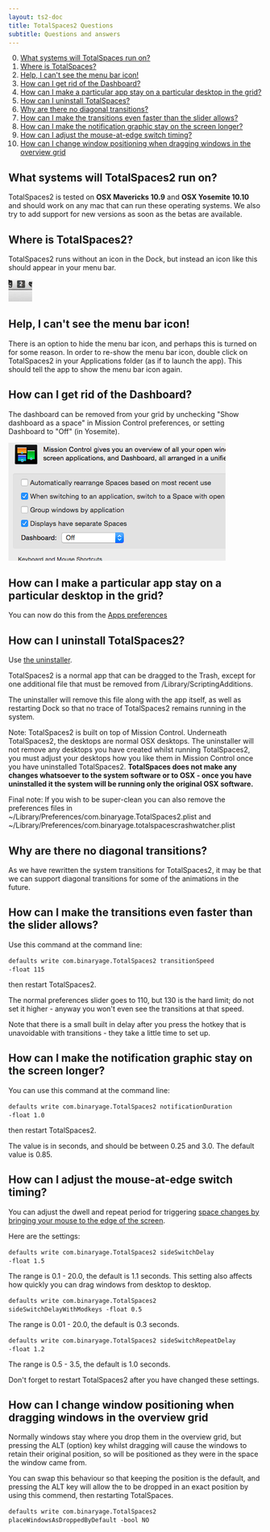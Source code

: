 ```yaml
---
layout: ts2-doc
title: TotalSpaces2 Questions
subtitle: Questions and answers
---
```


0. [What systems will TotalSpaces run on?](#system-requirements)
0. [Where is TotalSpaces?](#finding-totalspaces)
0. [Help, I can't see the menu bar icon!](#menubar-icon)
0. [How can I get rid of the Dashboard?](#no-dashboard)
0. [How can I make a particular app stay on a particular desktop in the grid?](#app-assignments)
0. [How can I uninstall TotalSpaces?](#uninstall)
0. [Why are there no diagonal transitions?](#diagonal-transitions)
0. [How can I make the transitions even faster than the slider allows?](#faster-transitions)
0. [How can I make the notification graphic stay on the screen longer?](#longer-notifications)
0. [How can I adjust the mouse-at-edge switch timing?](#mouse-edge-timings)
0. [How can I change window positioning when dragging windows in the overview grid](#place-window-as-dropped)

## <a id="system-requirements"></a>What systems will TotalSpaces2 run on?

TotalSpaces2 is tested on **OSX Mavericks 10.9** and **OSX Yosemite 10.10** and should work on any mac that can run these operating systems. We also try to add support for new versions as soon as the betas are available.

## <a id="finding-totalspaces"></a>Where is TotalSpaces2?

TotalSpaces2 runs without an icon in the Dock, but instead an icon like this should appear in your menu bar.

<img src="/images/menubar-icon.png">

## <a id="menubar-icon"></a>Help, I can't see the menu bar icon!

There is an option to hide the menu bar icon, and perhaps this is turned on for some reason. In order to re-show the menu bar icon, double click on TotalSpaces2 in your Applications folder (as if to launch the app). This should tell the app to show the menu bar icon again.

## <a id="no-dashboard"></a>How can I get rid of the Dashboard?

The dashboard can be removed from your grid by unchecking "Show dashboard as a space" in Mission Control preferences, or setting Dashboard to "Off" (in Yosemite).

<img src="/images/show-dashboard-as-a-space.png">

## <a id="app-assignments"></a>How can I make a particular app stay on a particular desktop in the grid?

You can now do this from the [Apps preferences](/apps)

## <a id="uninstall"></a>How can I uninstall TotalSpaces2?

Use [the uninstaller](http://downloads.binaryage.com/TotalSpaces2Uninstaller.zip).

TotalSpaces2 is a normal app that can be dragged to the Trash, except for one additional file that must be removed from /Library/ScriptingAdditions.

The uninstaller will remove this file along with the app itself, as well as restarting Dock so that no trace of TotalSpaces2 remains running in the system.

Note: TotalSpaces2 is built on top of Mission Control. Underneath TotalSpaces2, the desktops are normal OSX desktops. The uninstaller will not remove any desktops you have created whilst running TotalSpaces2, you must adjust your desktops how you like them in Mission Control once you have uninstalled TotalSpaces2.
**TotalSpaces does not make any changes whatsoever to the system software or to OSX - once you have uninstalled it the system will be running only the original OSX software.**

Final note: If you wish to be super-clean you can also remove the preferences files in ~/Library/Preferences/com.binaryage.TotalSpaces2.plist and ~/Library/Preferences/com.binaryage.totalspacescrashwatcher.plist

## <a id="diagonal-transitions"></a>Why are there no diagonal transitions?

As we have rewritten the system transitions for TotalSpaces2, it may be that we can support diagonal transitions for some of the animations in the future.

## <a id="faster-transitions"></a>How can I make the transitions even faster than the slider allows?

Use this command at the command line:

<code>defaults write com.binaryage.TotalSpaces2 transitionSpeed -float 115</code>

then restart TotalSpaces2.

The normal preferences slider goes to 110, but 130 is the hard limit; do not set it higher - anyway you won't even see the transitions at that speed. 

Note that there is a small built in delay after you press the hotkey that is unavoidable with transitions - they take a little time to set up.

## <a id="longer-notifications"></a>How can I make the notification graphic stay on the screen longer?

You can use this command at the command line:

<code>defaults write com.binaryage.TotalSpaces2 notificationDuration -float 1.0</code>

then restart TotalSpaces2. 

The value is in seconds, and should be between 0.25 and 3.0. The default value is 0.85.

## <a id="mouse-edge-timings"></a>How can I adjust the mouse-at-edge switch timing?

You can adjust the dwell and repeat period for triggering [space changes by bringing your mouse to the edge of the screen](/mouse-edges2).

Here are the settings:

<code>defaults write com.binaryage.TotalSpaces2 sideSwitchDelay -float 1.5</code>

The range is 0.1 - 20.0, the default is 1.1 seconds. This setting also affects how quickly you can drag windows from desktop to desktop.

<code>defaults write com.binaryage.TotalSpaces2 sideSwitchDelayWithModkeys -float 0.5</code>

The range is 0.01 - 20.0, the default is 0.3 seconds.

<code>defaults write com.binaryage.TotalSpaces2 sideSwitchRepeatDelay -float 1.2</code>

The range is 0.5 - 3.5, the default is 1.0 seconds.

Don't forget to restart TotalSpaces2 after you have changed these settings.

## <a id="place-window-as-dropped"></a>How can I change window positioning when dragging windows in the overview grid

Normally windows stay where you drop them in the overview grid, but pressing the ALT (option) key whilst dragging will cause the windows to retain their original position, so will be positioned as they were in the space the window came from.

You can swap this behaviour so that keeping the position is the default, and pressing the ALT key will allow the to be dropped in an exact position by using this commend, then restarting TotalSpaces.

<code>defaults write com.binaryage.TotalSpaces2 placeWindowsAsDroppedByDefault -bool NO</code>
